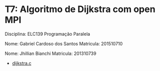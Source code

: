 # T7: Algoritmo de Dijkstra com open MPI

Disciplina: ELC139 Programação Paralela

Nome: Gabriel Cardoso dos Santos
Matricula: 201510710

Nome: Jhillian Bianchi
Matricula: 201310739


+ [dijkstra.c](dijkstra.c)
